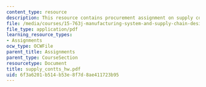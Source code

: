 ```yaml
---
content_type: resource
description: This resource contains procurement assignment on supply contract.
file: /media/courses/15-763j-manufacturing-system-and-supply-chain-design-spring-2005/6f3a6201b514b53e8f7d8ae411723b95_supply_contts_hw.pdf
file_type: application/pdf
learning_resource_types:
- Assignments
ocw_type: OCWFile
parent_title: Assignments
parent_type: CourseSection
resourcetype: Document
title: supply_contts_hw.pdf
uid: 6f3a6201-b514-b53e-8f7d-8ae411723b95
---
```


